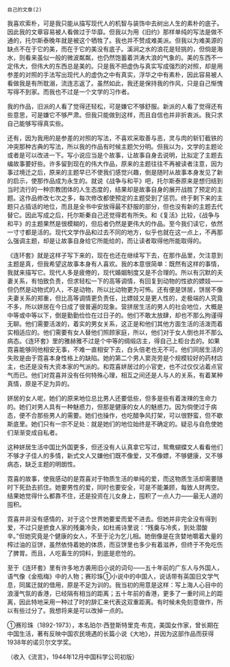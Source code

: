     自己的文章(2) 

   我喜欢索朴，可是我只能从描写现代人的机智与装饰中去树出人生的素朴的底子。因此我的文章容易被人看做过于华靡。但我以为用《旧约》那样单纯的写法是做不通的，托尔斯泰晚年就是被这个牺牲了。我也并不赞成难美派。但我以为难美源的缺点不在于它的美，而在于它的美没有底子。溪涧之水的浪花是轻挑的，但倘是海水，则看来虽似一般的微波粼粼，也仍然饱蓄着洪涛大浪的气象的。美的东西不一定伟大，但伟大的东西总是美的。只是我不把虚伪与真实写成强烈的对照，却是用参差的对照的手法写出现代人的虚伪之中有真实，浮华之中有素朴，因此容易被人看做我是有所耽溺，流连志返了。虽然如此，我还是保持我的作风，只是自己惭愧写得不到家。而我也不过是一个文学的习作者。

   我的作品，旧派的人看了觉得还轻松，可是嫌它不够舒服。新派的人看了觉得还有些意思，可是嫌它不够严肃。但我只能做到这样，而且自信也并非折衷派。我只求自己能够写得真实些。

   还有，因为我用的是参差的对照的写法，不喜欢采取善与恶，灵与肉的斩钉截铁的冲突那种古典的写法，所以我的作品有时候主题欠分明。但我以为，文学的主题论或者是可以改进一下。写小说应当是个故事，让故事自身去说明，比拟定了主题去编故事要好些。许多留到现在的伟大作品，原来的主题往往不再被读者注意，因为事过境迁之后，原来的主题早已不使我们感觉兴趣，倒是随时从故事本身发见了新的启示，使那作品成为永生的。就说《战争与和平》吧，托尔斯泰原来是想归结到当时流行的一种宗教团体的人生态度的，结果却是故事自身的展开战胜了预定的主题。这作品修改七次之多，每次修改都使预定的主题受到了惩罚。终于剩下来的主题只占插话的地位，而且是全书中安放得最不舒服的部分，但也没有新的主题去代替它。因此写成之后，托尔斯秦自己还觉得若有所失。和《复活》比较，《战争与和平》的主题果然是很模糊的，但后者仍然是更伟大的作品。至今我们读它，依然一寸寸都是活的。现代文学作品和过去不同的地方，似乎也就在这一点上，不再那么强调主题，却是让故事自身给它所能给的，而让读者取得他所能取得的。

   《连环套》就是这样子写下来的，现在也还在继续写下去，在那作品里，欠注意到主题是真，但我希望这故事本身有人喜欢。我的本意很简单：既然有这样的事情，我就来描写它。现代人多是疲倦的，现代婚姻制度又是不合理的。所以有沉默的夫妻关系，有怕致负责，但求轻松一下的高等调情，有回复到动物的性欲的嫖妓——但仍然是动物式的人，不是动物，所以比动物更为可怖。还有便是饼居，饼居不像夫妻关系的郑重，但比高等调情更负责任，比嫖妓又是更人性的，走极端的人究竟不多，所以姘居在今日成了很普遍的现象。营拼居生活的男人的社会地位，大概是中等或中等以下，倒是勤勤俭俭在过日子的。他们不敢太放肆，却也不那么拘谨得无聊。他们需要活泼的，着实的男女关系，这正是和他们其他方面生活的活泼而着实相适应的。他们需要有女人替他们照顾家庭，所以，他们对于女人倒也并不那么病态。《连环套》里的雅赫雅不过是个中等的绸缎店主，得自己上柜台去的。如果霓喜能够同他相安无事，不难一直相安下去，白头倍老也无不可。他们同居生活的失败是由于霓喜本身性格上的缺陷。她的第二个男人窦尧劳是个规模较好的药材店主，也还是没有大资本家的气派的。和霓喜姘居过的小官吏，也不过仅仅沾着点官气而已。他们对霓喜并没有任何特殊心理，相互之间还是人与人的关系，有着某种真情，原是不足为异的。

   姘居的女人呢，她们的原来地位总比男人还要低些，但多是些有着泼辣的生命力的。她们对男人具有一种魅惑力，但那是健康的女人的魅惑力。因为倘使过于病态，便不合那些男人的需要。她们也操作，也吃醋争风打架，可以很野蛮，但不歇斯底里。她们只有一宗不足处：就是她们的地位始终是不确定的。疑忌与自危使她们渐渐变成自私者。

   这种姘居生活中国比外国更多，但还没有人认真拿它写过，鸳鸯蝴蝶文人看看他们不够才子佳人的多情，新式文人又嫌他们既不像爱，又不像嫖，不够健康，又不够病态，缺乏主题的明朗性。

   霓喜的故事，使我感动的是霓喜对于物质生活的单纯的爱，而这物质生活却需要随时下死劲去抓住。她要男性的爱，同时也要安全，可是不能兼顾，每致人财两空。结果她觉得什么都靠不住，还是投资在儿女身上，囤积了一点人力——最无人道的囤积。

   霓喜并非没有感情的，对于这个世界她要爱而爱不进去。但她并非完全没有得到爱，不过只是摭食人家的残羹冷灸，如杜甫诗里说：“残羹与冷炙，到处潜酸辛。”但她究竟是个健康的女人，不至于沦为乞儿相。她倒像是在贪婪地嚼着大量的榨过油的豆饼，虽然依恃着她的体质，而豆饼里也多少有着滋养，但终于不免吃伤了脾胃。而且，人吃畜生的饲料，到底是悲怆的。

   至于《连环套》里有许多地方袭用旧小说的词句——五十年前的广东人与外国人，语气像《金瓶梅》中的人物；赛珍珠①小说中的中国人，说话带有英国旧文学气息，同属迁就的借用，原是不足为训的。我当初的用意是这样：写上海人心目中的浪漫气氛的香港，已经隔有相当的距离；五十年前的香港，更多了一重时间上的距离，因此特地采用一种过了时的辞汇来代表这双重距离。有时候未免刻意做作，所以有些过分了。我想将来是可以改掉一点的。

   ①赛珍珠（1892-1973），本名珀尔·西登斯特里克·布克，美国女作家，曾长期在中国生活，著有反映中国农民境遇的长篇小说《大地》，并因为这部作品而获得1938年的诺贝尔文学奖。

   （收入《流言》，1944年12月中国科学公司初版）

